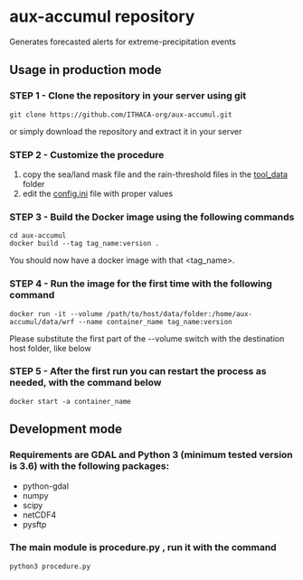 # aux-accumul repository
Generates forecasted alerts for extreme-precipitation events

## Usage in production mode
### STEP 1 - Clone the repository in your server using git 
    git clone https://github.com/ITHACA-org/aux-accumul.git
or simply download the repository and extract it in your server

### STEP 2 - Customize the procedure
1. copy the sea/land mask file and the rain-threshold files in the [tool_data](./tool_data) folder
1. edit the [config.ini](./config.ini) file with proper values

### STEP 3 - Build the Docker image using the following commands
    cd aux-accumul
    docker build --tag tag_name:version .
You should now have a docker image with that <tag_name>. 

### STEP 4 - Run the image for the first time with the following command
    docker run -it --volume /path/to/host/data/folder:/home/aux-accumul/data/wrf --name container_name tag_name:version
Please substitute the first part of the --volume switch with the destination host folder, like below

### STEP 5 - After the first run you can restart the process as needed, with the command below
    docker start -a container_name

## Development mode
### Requirements are GDAL and Python 3 (minimum tested version is 3.6) with the following packages:
* python-gdal
* numpy
* scipy
* netCDF4
* pysftp
### The main module is __procedure.py__ , run it with the command
    python3 procedure.py
